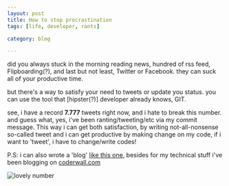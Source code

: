 ```yaml
---
layout: post
title: How to stop procrastination
tags: [life, developer, rants]

category: blog

---
```


did you always stuck in the morning reading news, hundred of rss feed, Flipboarding(?), and last but not least, Twitter or Facebook. they can suck all of your productive time.

but there's a way to satisfy your need to tweets or update you status. you can use the tool that [hipster(?)] developer already knows, GIT.

see, i have a record **7.777** tweets right now, and i hate to break this number. and guess what, yes, i've been ranting/tweeting/etc via my commit message. This way i can get both satisfaction, by writing not-all-nonsense so-called tweet and i can get productive by making change on my code, if i want to 'tweet', i have to change/write codes!

P.S: i can also wrote a 'blog' [like this one](https://github.com/dedenf/vagrant/commit/7467f6c1708795016818718e2dd66fda82645a93), besides for my technical stuff i've been blogging on [coderwall.com](https://coderwall.com/dedenf)

![lovely number](https://i.imgur.com/hy1kOgg.png)
